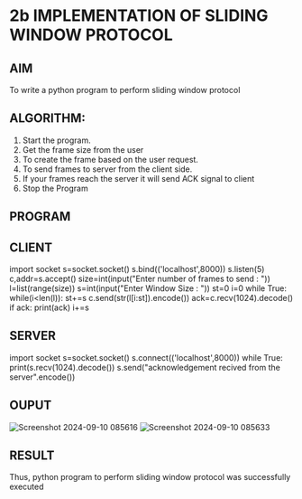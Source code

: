# 2b IMPLEMENTATION OF SLIDING WINDOW PROTOCOL
## AIM
To write a python program to perform sliding window protocol
## ALGORITHM:
1. Start the program.
2. Get the frame size from the user
3. To create the frame based on the user request.
4. To send frames to server from the client side.
5. If your frames reach the server it will send ACK signal to client
6. Stop the Program
## PROGRAM
## CLIENT
import socket
s=socket.socket()
s.bind(('localhost',8000))
s.listen(5)
c,addr=s.accept()
size=int(input("Enter number of frames to send : "))
l=list(range(size))
s=int(input("Enter Window Size : "))
st=0
i=0
while True:
    while(i<len(l)):
       st+=s
       c.send(str(l[i:st]).encode())
       ack=c.recv(1024).decode()
       if ack:
          print(ack)
          i+=s
## SERVER
import socket
s=socket.socket()
s.connect(('localhost',8000))
while True:
    print(s.recv(1024).decode())
    s.send("acknowledgement recived from the server".encode())
## OUPUT
![Screenshot 2024-09-10 085616](https://github.com/user-attachments/assets/fb4c3d3e-ce8e-41b6-9602-2113d3a2101a)
![Screenshot 2024-09-10 085633](https://github.com/user-attachments/assets/12c01ca2-c664-411f-a8f3-f62c80a3740b)


## RESULT
Thus, python program to perform sliding window protocol was successfully executed
